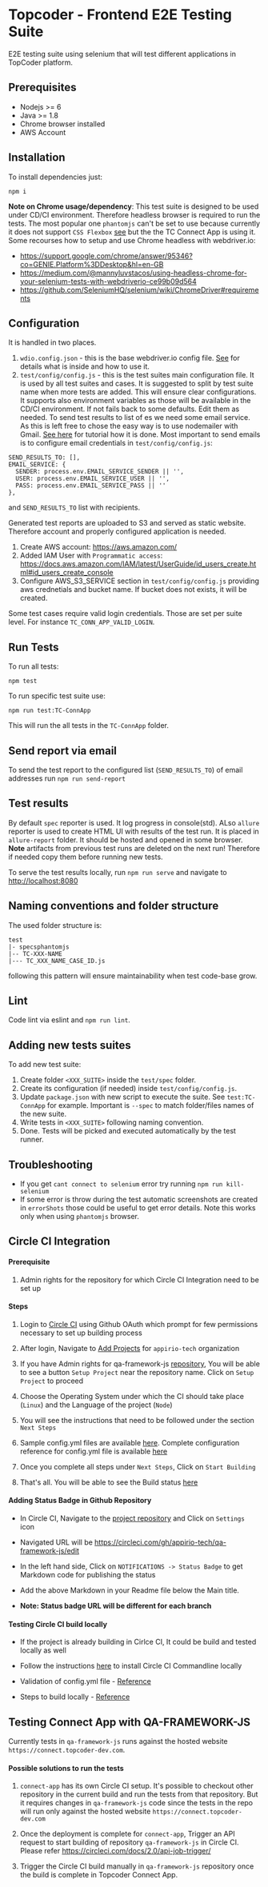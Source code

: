 # Topcoder - Frontend E2E Testing Suite
E2E testing suite using selenium that will test different applications in TopCoder platform.

## Prerequisites
- Nodejs >= 6
- Java >= 1.8
- Chrome browser installed
- AWS Account

## Installation
To install dependencies just:
```
npm i
```
**Note on Chrome usage/dependency**: This test suite is designed to be used under CD/CI environment. Therefore headless browser is required to run the tests. The most popular one `phantomjs` can't be set to use because currently it does not support `CSS Flexbox` [see](https://github.com/ariya/phantomjs/issues?utf8=%E2%9C%93&q=is%3Aissue+is%3Aopen+flexbox) but the the TC Connect App is using it. Some recourses how to setup and use Chrome headless with webdriver.io:
- https://support.google.com/chrome/answer/95346?co=GENIE.Platform%3DDesktop&hl=en-GB
- https://medium.com/@mannyluvstacos/using-headless-chrome-for-your-selenium-tests-with-webdriverio-ce99b09d564
- https://github.com/SeleniumHQ/selenium/wiki/ChromeDriver#requirements

## Configuration
It is handled in two places.
1. `wdio.config.json` - this is the base webdriver.io config file. [See](http://webdriver.io/guide/getstarted/configuration.html) for details what is inside and how to use it.
2. `test/config/config.js` - this is the test suites main configuration file. It is used by all test suites and cases. It is suggested to split by test suite name when more tests are added. This will ensure clear configurations. It supports also environment variables as those will be available in the CD/CI environment. If not fails back to some defaults. Edit them as needed.
To send test results to list of es we need some email service. As this is left free to chose the easy way is to use nodemailer with Gmail. [See here](https://medium.com/@manojsinghnegi/sending-an-email-using-nodemailer-gmail-7cfa0712a799) for tutorial how it is done. Most important to send emails is to configure email credentials in `test/config/config.js`:
```
SEND_RESULTS_TO: [],
EMAIL_SERVICE: {
  SENDER: process.env.EMAIL_SERVICE_SENDER || '',
  USER: process.env.EMAIL_SERVICE_USER || '',
  PASS: process.env.EMAIL_SERVICE_PASS || ''
},
```
and `SEND_RESULTS_TO` list with recipients.

Generated test reports are uploaded to S3 and served as static website. Therefore account and properly configured application is needed.
1. Create AWS account: https://aws.amazon.com/
2. Added IAM User with `Programmatic access`: https://docs.aws.amazon.com/IAM/latest/UserGuide/id_users_create.html#id_users_create_console
3. Configure AWS_S3_SERVICE section in `test/config/config.js` providing aws crednetials and bucket name. If bucket does not exists, it will be created.


Some test cases require valid login credentials. Those are set per suite level. For instance `TC_CONN_APP_VALID_LOGIN`.

## Run Tests
To run all tests:
```
npm test
```
To run specific test suite use:
```
npm run test:TC-ConnApp
```
This will run the all tests in the `TC-ConnApp` folder.

## Send report via email

To send the test report to the configured list (`SEND_RESULTS_TO`) of email addresses run `npm run send-report`

## Test results
By default `spec` reporter is used. It log progress in console(std). ALso `allure` reporter is used to create HTML UI with results of the test run. It is placed in `allure-report` folder. It should  be hosted and opened in some browser. **Note** artifacts from previous test runs are deleted on the next run! Therefore if needed copy them before running new tests.

To serve the test results locally, run `npm run serve` and navigate to [http://localhost:8080](http://localhost:8080)

## Naming conventions and folder structure
The used folder structure is:
```
test
|- specsphantomjs
|-- TC-XXX-NAME
|--- TC_XXX_NAME_CASE_ID.js
```
following this pattern will ensure maintainability when test code-base grow.

## Lint
Code lint via eslint and `npm run lint`.

## Adding new tests suites
To add new test suite:
1. Create folder `<XXX_SUITE>` inside the `test/spec` folder.
2. Create its configuration (if needed) inside `test/config/config.js`.
3. Update `package.json` with new script to execute the suite. See `test:TC-ConnApp` for example. Important is `--spec` to match folder/files names of the new suite.
4. Write tests in `<XXX_SUITE>` following naming convention.
5. Done. Tests will be picked and executed automatically by the test runner.

## Troubleshooting
- If you get `cant connect to selenium` error try running `npm run kill-selenium`
- If some error is throw during the test automatic screenshots are created in `errorShots` those could be useful to get error details. Note this works only when using `phantomjs` browser.

## Circle CI Integration

#### Prerequisite

1. Admin rights for the repository for which Circle CI Integration need to be set up

#### Steps

1. Login to [Circle CI](https://circleci.com/vcs-authorize/) using Github OAuth which prompt for few permissions necessary to set up building process

2. After login, Navigate to [Add Projects](https://circleci.com/add-projects/gh/appirio-tech) for `appirio-tech` organization

3. If you have Admin rights for qa-framework-js [repository](https://github.com/appirio-tech/qa-framework-js), You will be able to see a button `Setup Project` near the repository name. Click on `Setup Project` to proceed

4. Choose the Operating System under which the CI should take place (`Linux`) and the Language of the project (`Node`)

5. You will see the instructions that need to be followed under the section `Next Steps`

6. Sample config.yml files are available [here](https://circleci.com/docs/2.0/sample-config/). Complete configuration reference for config.yml file is available [here](https://circleci.com/docs/2.0/configuration-reference/)

7. Once you complete all steps under `Next Steps`, Click on `Start Building`

8. That's all. You will be able to see the Build status [here](https://circleci.com/gh/appirio-tech/qa-framework-js)

#### Adding Status Badge in Github Repository

- In Circle CI, Navigate to the [project repository](https://circleci.com/gh/appirio-tech/qa-framework-js) and Click on `Settings` icon

- Navigated URL will be https://circleci.com/gh/appirio-tech/qa-framework-js/edit

- In the left hand side, Click on `NOTIFICATIONS -> Status Badge` to get Markdown code for publishing the status

- Add the above Markdown in your Readme file below the Main title.

- **Note: Status badge URL will be different for each branch**

#### Testing Circle CI build locally

- If the project is already building in Cirlce CI, It could be build and tested locally as well

- Follow the instructions [here](https://circleci.com/docs/2.0/local-cli/#installing-the-circleci-local-cli-on-macos-and-linux-distros) to install Circle CI Commandline locally

- Validation of config.yml file - [Reference](https://circleci.com/docs/2.0/local-cli/#validating-20-yaml-syntax)

- Steps to build locally - [Reference](https://circleci.com/docs/2.0/local-cli/#running-a-build)

## Testing Connect App with QA-FRAMEWORK-JS

Currently tests in `qa-framework-js` runs against the hosted website `https://connect.topcoder-dev.com`.

#### Possible solutions to run the tests

1. `connect-app` has its own Circle CI setup. It's possible to checkout other repository in the current build and run the tests from that repository. But it requires changes in `qa-framework-js` code since the tests in the repo will run only against the hosted website `https://connect.topcoder-dev.com`

2. Once the deployment is complete for `connect-app`, Trigger an API request to start building of repository `qa-framework-js` in Circle CI. Please refer https://circleci.com/docs/2.0/api-job-trigger/

3. Trigger the Circle CI build manually in `qa-framework-js` repository once the build is complete in Topcoder Connect App. 
